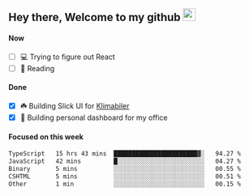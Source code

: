 ## Hey there, Welcome to my github <img src="https://media.giphy.com/media/hvRJCLFzcasrR4ia7z/giphy.gif" width="25px">

#### Now
- [ ] 💻 Trying to figure out React
- [ ] 📕 Reading

#### Done
- [x] ☘️ Building Slick UI for [Klimabiler](https://klimabiler.dk)
- [x] 🚀 Building personal dashboard for my office
 
 #### Focused on this week
<!--START_SECTION:waka-->

```txt
TypeScript   15 hrs 43 mins  ███████████████████████▓░   94.27 %
JavaScript   42 mins         █░░░░░░░░░░░░░░░░░░░░░░░░   04.27 %
Binary       5 mins          ░░░░░░░░░░░░░░░░░░░░░░░░░   00.55 %
CSHTML       5 mins          ░░░░░░░░░░░░░░░░░░░░░░░░░   00.51 %
Other        1 min           ░░░░░░░░░░░░░░░░░░░░░░░░░   00.15 %
```

<!--END_SECTION:waka-->

